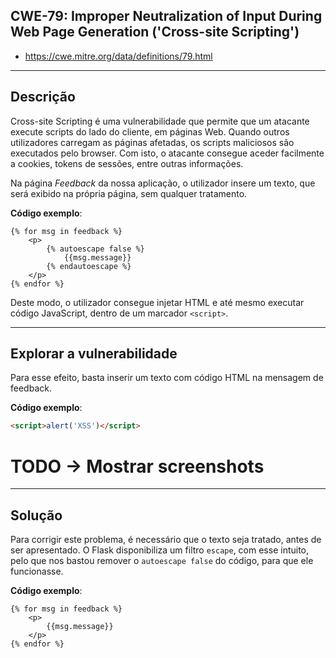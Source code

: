 ## CWE-79: Improper Neutralization of Input During Web Page Generation ('Cross-site Scripting')
- https://cwe.mitre.org/data/definitions/79.html

---
## Descrição
Cross-site Scripting é uma vulnerabilidade que permite que um atacante execute scripts do lado do cliente, em páginas Web. Quando outros utilizadores carregam as páginas afetadas, os scripts maliciosos são executados pelo browser. Com isto, o atacante consegue aceder facilmente a cookies, tokens de sessões, entre outras informações.

Na página *Feedback* da nossa aplicação, o utilizador insere um texto, que será exibido na própria página, sem qualquer tratamento.

**Código exemplo**:
```jinja
{% for msg in feedback %}
    <p>
        {% autoescape false %}
            {{msg.message}}
        {% endautoescape %}
    </p>
{% endfor %}
```

Deste modo, o utilizador consegue injetar HTML e até mesmo executar código JavaScript, dentro de um marcador ```<script>```.

---
## Explorar a vulnerabilidade

Para esse efeito, basta inserir um texto com código HTML na mensagem de feedback.

**Código exemplo**:
```html
<script>alert('XSS')</script>
```

# TODO -> Mostrar screenshots


---
## Solução

Para corrigir este problema, é necessário que o texto seja tratado, antes de ser apresentado. O Flask disponibiliza um filtro ```escape```, com esse intuito, pelo que nos bastou remover o ```autoescape false``` do código, para que ele funcionasse.

**Código exemplo**:
```jinja
{% for msg in feedback %}
    <p>
        {{msg.message}}
    </p>
{% endfor %}
```

